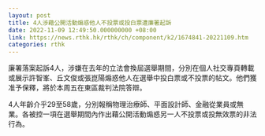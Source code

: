 ```yaml
---
layout: post
title: 4人涉藉公開活動煽惑他人不投票或投白票遭廉署起訴
date: 2022-11-09 12:49:50.000000000 +08:00
link: https://news.rthk.hk/rthk/ch/component/k2/1674841-20221109.htm
categories: rthk
---
```


廉署落案起訴4人，涉嫌在去年的立法會換屆選舉期間，分別在個人社交專頁轉載或展示許智峯、丘文俊或張崑陽煽惑他人在選舉中投白票或不投票的帖文。他們獲准予保釋，將於本周五在東區裁判法院答辯。

4人年齡介乎29至58歲，分別報稱物理治療師、平面設計師、金融從業員或無業。各被控一項在選舉期間內作出藉公開活動煽惑另一人不投票或投無效票的非法行為。
